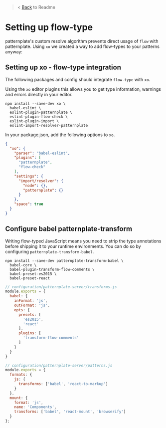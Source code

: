 > < [Back](./readme.md) to Readme

# Setting up flow-type

patternplate's custom resolve algorithm prevents direct usage of `flow` with
patternplate. Using `xo` we created a way to add flow-types to your patterns anyway:

## Setting up xo - flow-type integration

The following packages and config should integrate `flow-type` with
`xo`.

Using the `xo` editor plugins this allows you to get type information,
warnings and errors directly in your editor.

```
npm install --save-dev xo \
  babel-eslint \
  eslint-plugin-patternplate \
  eslint-plugin-flow-check \
  eslint-plugin-import \
  eslint-import-resolver-patternplate
```

In your package.json, add the following options to `xo`.

```json
{
  "xo": {
    "parser": "babel-eslint",
    "plugins": [
      "patternplate",
      "flow-check"
    ],
    "settings": {
      "import/resolver": {
        "node": {},
        "patternplate": {}
      }
    },
    "space": true
  }
}
```

## Configure babel patternplate-transform

Writing flow-typed JavaScript means you need to strip the type annotations
before shipping it to your runtime environments. You can do so by configuring
`patternplate-transform-babel`.

```
npm install --save-dev patternplate-transform-babel \
  babel-core \
  babel-plugin-transform-flow-comments \
  babel-preset-es2015 \
  babel-preset-react
```

```js
// configuration/patternplate-server/transforms.js
module.exports = {
  babel: {
    inFormat: 'js',
    outFormat: 'js',
    opts: {
      presets: [
        'es2015',
        'react'
      ],
      plugins: [
        'transform-flow-comments'
      ]
    }
  }
}
```

```js
// configuration/patternplate-server/patterns.js
module.exports = {
  formats: {
    js: {
      transforms: ['babel', 'react-to-markup']
    }
  },
  mount: {
    format: 'js',
    name: 'Components',
    transforms: ['babel', 'react-mount', 'browserify']
  }
};

```
